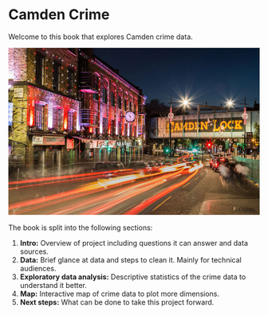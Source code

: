 # Camden Crime

Welcome to this book that explores Camden crime data.

![](images/camden_lock.jpg)

The book is split into the following sections:
1. **Intro:** Overview of project including questions it can answer and data sources.
1. **Data:** Brief glance at data and steps to clean it. Mainly for technical audiences.
1. **Exploratory data analysis:** Descriptive statistics of the crime data to understand it better.
1. **Map:** Interactive map of crime data to plot more dimensions.
1. **Next steps:** What can be done to take this project forward.
